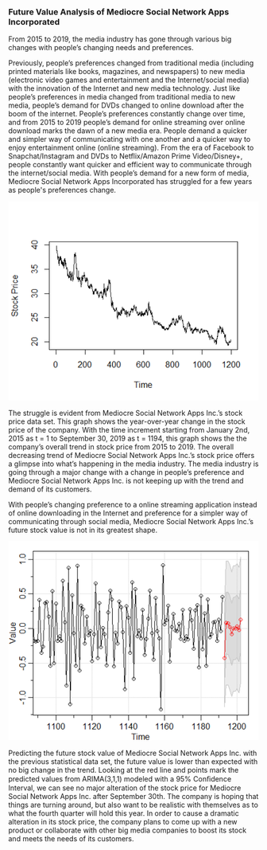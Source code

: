 ### **Future Value Analysis of Mediocre Social Network Apps Incorporated**


From 2015 to 2019, the media industry has gone through various big changes with people’s changing needs and preferences. 

Previously, people’s preferences changed from traditional media (including printed materials like books, magazines, and newspapers) to new media (electronic video games and entertainment and the Internet/social media) with the innovation of the Internet and new media technology. Just like people’s preferences in media changed from traditional media to new media, people’s demand for DVDs changed to online download after the boom of the internet. People’s preferences constantly change over time, and from 2015 to 2019 people’s demand for online streaming over online download marks the dawn of a new media era. People demand a quicker and simpler way of communicating with one another and a quicker way to enjoy entertainment online (online streaming). From the era of Facebook to Snapchat/Instagram and DVDs to Netflix/Amazon Prime Video/Disney+, people constantly want quicker and efficient way to communicate through the internet/social media. With people’s demand for a new form of media, Mediocre Social Network Apps Incorporated has struggled for a few years as people's preferences change.

<p align="center">
  <img width="800" height="400" src="https://github.com/wonhoko517/finalprojectstock/blob/master/1234566.png">
</p>

The struggle is evident from Mediocre Social Network Apps Inc.’s stock price data set. This graph shows the year-over-year change in the stock price of the company. With the time increment starting from January 2nd, 2015 as t = 1 to September 30, 2019 as t = 1194, this graph shows the the company’s overall trend in stock price from 2015 to 2019. The overall decreasing trend of Mediocre Social Network Apps Inc.’s stock price offers a glimpse into what’s happening in the media industry. The media industry is going through a major change with a change in people’s preference and Mediocre Social Network Apps Inc. is not keeping up with the trend and demand of its customers. 

With people’s changing preference to a online streaming application instead of online downloading in the Internet and preference for a simpler way of communicating through social media, Mediocre Social Network Apps Inc.’s future stock value is not in its greatest shape.

<p align="center">
  <img width="800" height="400" src="https://github.com/wonhoko517/finalprojectstock/blob/master/1234567.png">
</p>

Predicting the future stock value of Mediocre Social Network Apps Inc. with the previous statistical data set, the future value is lower than expected with no big change in the trend. Looking at the red line and points mark the predicted values from ARIMA(3,1,1) modeled with a 95% Conﬁdence Interval, we can see no major alteration of the stock price for Mediocre Social Network Apps Inc. after September 30th. The company is hoping that things are turning around, but also want to be realistic with themselves as to what the fourth quarter will hold this year. In order to cause a dramatic alteration in its stock price, the company plans to come up with a new product or collaborate with other big media companies to boost its stock and meets the needs of its customers.
